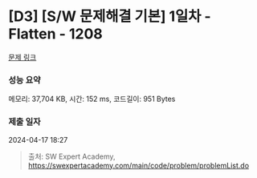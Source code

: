 # [D3] [S/W 문제해결 기본] 1일차 - Flatten - 1208 

[문제 링크](https://swexpertacademy.com/main/code/problem/problemDetail.do?contestProbId=AV139KOaABgCFAYh) 

### 성능 요약

메모리: 37,704 KB, 시간: 152 ms, 코드길이: 951 Bytes

### 제출 일자

2024-04-17 18:27



> 출처: SW Expert Academy, https://swexpertacademy.com/main/code/problem/problemList.do
